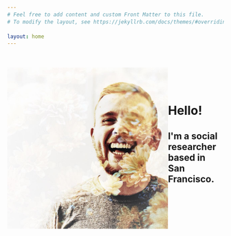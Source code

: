 ```yaml
---
# Feel free to add content and custom Front Matter to this file.
# To modify the layout, see https://jekyllrb.com/docs/themes/#overriding-theme-defaults

layout: home
---
```


<div stle="clear: both">
  <div style="float: left;">
    <br> <br>
    <img src="/images/00.jpg" height=375px>
  </div>
  <div style="margin-left=auto; margin-right=0px; padding:10px;">
    <br><br><br><br>
    <h1>Hello!</h1>
    <h2>I'm a social researcher based in San Francisco.</h2>
  </div>
</div>
